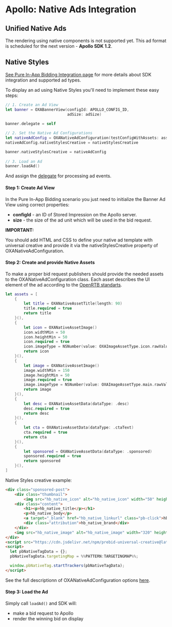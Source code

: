 # Apollo: Native Ads Integration

## Unified Native Ads

The rendering using native components is not supported yet. This ad format is scheduled for the next version - **Apollo SDK 1.2**.

## Native Styles

[See Pure In-App Bidding Integration page](../integration-gam/ios-in-app-bidding-gam-info.md) for more details about SDK integration and supported ad types.

To display an ad using Native Styles you'll need to implement these easy steps:

``` swift
// 1. Create an Ad View
let banner = OXABannerView(configId: APOLLO_CONFIG_ID,
                           adSize: adSize)
    
banner.delegate = self

// 2. Set the Native Ad Configurations
let nativeAdConfig = OXANativeAdConfiguration(testConfigWithAssets: assets)
nativeAdConfig.nativeStylesCreative = nativeStylesCreative

banner.nativeStylesCreative = nativeAdConfig
    
// 3. Load an Ad
banner.loadAd()
```

And assign the [delegate](../ios-in-app-bidding-delegates.md) for processing ad events.

#### Step 1: Create Ad View

In the Pure In-App Bidding scenario you just need to initialize the Banner Ad View using correct properties:

- **configId** - an ID of Stored Impression on the Apollo server.
- **size** - the size of the ad unit which will be used in the bid request.


**IMPORTANT:**

You should add HTML and CSS to define your native ad template with universal creative and provide it via the nativeStylesCreative  property of OXANativeAdConfiguration.

#### Step 2: Create and provide Native Assets

To make a proper bid request publishers should provide the needed assets to the OXANativeAdConfiguration class. Each asset describes the UI element of the ad according to the [OpenRTB standarts](https://www.iab.com/wp-content/uploads/2018/03/OpenRTB-Native-Ads-Specification-Final-1.2.pdf). 

``` swift
let assets = [
    {
        let title = OXANativeAssetTitle(length: 90)
        title.required = true
        return title
    }(),
    {
        let icon = OXANativeAssetImage()
        icon.widthMin = 50
        icon.heightMin = 50
        icon.required = true
        icon.imageType = NSNumber(value: OXAImageAssetType.icon.rawValue)
        return icon
    }(),
    {
        let image = OXANativeAssetImage()
        image.widthMin = 150
        image.heightMin = 50
        image.required = true
        image.imageType = NSNumber(value: OXAImageAssetType.main.rawValue)
        return image
    }(),
    {
        let desc = OXANativeAssetData(dataType: .desc)
        desc.required = true
        return desc
    }(),
    {
        let cta = OXANativeAssetData(dataType: .ctaText)
        cta.required = true
        return cta
    }(),
    {
        let sponsored = OXANativeAssetData(dataType: .sponsored)
        sponsored.required = true
        return sponsored
    }(),
]
```

Native Styles creative example:

``` html
<div class="sponsored-post">
    <div class="thumbnail">
        <img src="hb_native_icon" alt="hb_native_icon" width="50" height="50"></div>
    <div class="content">
        <h1><p>hb_native_title</p></h1>
        <p>hb_native_body</p>
        <a target="_blank" href="hb_native_linkurl" class="pb-click">hb_native_cta</a>
        <div class="attribution">hb_native_brand</div>
    </div>
    <img src="hb_native_image" alt="hb_native_image" width="320" height="50">
</div>
<script src="https://cdn.jsdelivr.net/npm/prebid-universal-creative@latest/dist/native-trk.js"></script>
<script>
  let pbNativeTagData = {};
  pbNativeTagData.targetingMap = %%PATTERN:TARGETINGMAP%%;

  window.pbNativeTag.startTrackers(pbNativeTagData);
</script>
```


See the full descriptionn of OXANativeAdConfiguration options [here](../native/ios-native-ad-configuration.md).


#### Step 3: Load the Ad

Simply call `loadAd()` and SDK will:

- make a bid request to Apollo
- render the winning bid on display


